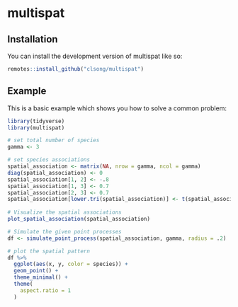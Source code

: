 # multispat

<!-- badges: start -->
<!-- badges: end -->

## Installation

You can install the development version of multispat like so:

``` r
remotes::install_github("clsong/multispat")
```

## Example

This is a basic example which shows you how to solve a common problem:

``` r
library(tidyverse)
library(multispat)

# set total number of species
gamma <- 3

# set species associations
spatial_association <- matrix(NA, nrow = gamma, ncol = gamma)
diag(spatial_association) <- 0
spatial_association[1, 2] <- -.8
spatial_association[1, 3] <- 0.7
spatial_association[2, 3] <- 0.7
spatial_association[lower.tri(spatial_association)] <- t(spatial_association)[lower.tri(spatial_association)]
 
# Visualize the spatial associations
plot_spatial_association(spatial_association)

# Simulate the given point processes
df <- simulate_point_process(spatial_association, gamma, radius = .2)

# plot the spatial pattern
df %>%
  ggplot(aes(x, y, color = species)) +
  geom_point() +
  theme_minimal() +
  theme(
    aspect.ratio = 1
  )
```

